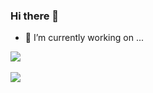 ### Hi there 👋

- 🔭 I’m currently working on ...


<a href="https://github.com/anuraghazra/github-readme-stats">
  <img align="center" src="https://github-readme-stats.vercel.app/api?username=CarlosHenriqueMkt&theme=dracula&count_private=true&hide=issues,contribs&show_icons=true" />
 
 <br />
 <br />
  
</a>
<a href="https://github.com/anuraghazra/github-readme-stats">
  <img align="center" src="https://github-readme-stats.vercel.app/api/top-langs/?username=CarlosHenriqueMkt&theme=dracula&count_private=true&hide=issues,contribs&show_icons=true" />
</a>
